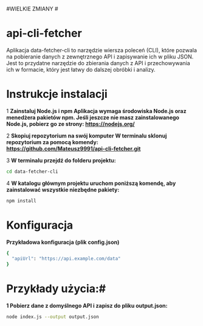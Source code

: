 #WIELKIE ZMIANY #

# api-cli-fetcher
Aplikacja data-fetcher-cli to narzędzie wiersza poleceń (CLI), które pozwala na pobieranie danych z zewnętrznego API i zapisywanie ich w pliku JSON. Jest to przydatne narzędzie do zbierania danych z API i przechowywania ich w formacie, który jest łatwy do dalszej obróbki i analizy.

# Instrukcje instalacji
1 **Zainstaluj Node.js i npm
Aplikacja wymaga środowiska Node.js oraz menedżera pakietów npm. Jeśli jeszcze nie masz zainstalowanego Node.js, pobierz go ze strony:
https://nodejs.org/**

  2 **Skopiuj repozytorium na swój komputer
W terminalu sklonuj repozytorium za pomocą komendy:**
**https://github.com/Mateusz9991/api-cli-fetcher.git**

 3 **W terminalu przejdź do folderu projektu:**
   ```bash
   cd data-fetcher-cli
   ```
4 **W katalogu głównym projektu uruchom poniższą komendę, aby zainstalować wszystkie niezbędne pakiety:**
```bash
npm install
```
# Konfiguracja #
**Przykładowa konfiguracja (plik config.json)**
```bash
{
  "apiUrl": "https://api.example.com/data"
}
```
# Przykłady użycia:#
**1 Pobierz dane z domyślnego API i zapisz do pliku output.json:**
```bash
node index.js --output output.json
 
```
